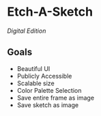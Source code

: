 # Etch-A-Sketch
*Digital Edition*

## Goals
- Beautiful UI
- Publicly Accessible
- Scalable size
- Color Palette Selection
- Save entire frame as image
- Save sketch as image

